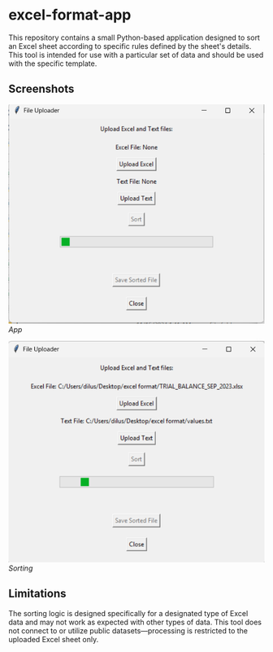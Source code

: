 # excel-format-app

This repository contains a small Python-based application designed to sort an Excel sheet according to specific rules defined by the sheet's details. This tool is intended for use with a particular set of data and should be used with the specific template.

## Screenshots
![Screenshot 1](demo/ss1.png)
*App*

![Screenshot 2](demo/ss2.png)
*Sorting*

## Limitations

The sorting logic is designed specifically for a designated type of Excel data and may not work as expected with other types of data.
This tool does not connect to or utilize public datasets—processing is restricted to the uploaded Excel sheet only.